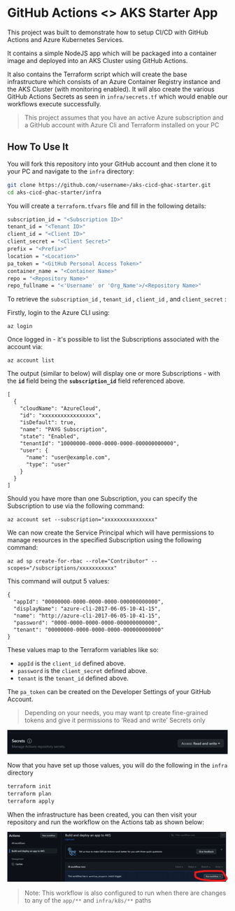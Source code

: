 # GitHub Actions <> AKS Starter App

This project was built to demonstrate how to setup CI/CD with GitHub Actions and Azure Kubernetes Services. 

It contains a simple NodeJS app which will be packaged into a container image and deployed into an AKS Cluster using GitHub Actions. 

It also contains the Terraform script which will create the base infrastructure which consists of an Azure Container Registry instance and the AKS Cluster (with monitoring enabled). 
It will also create the various GitHub Actions Secrets as seen in `infra/secrets.tf` which would enable our workflows execute successfully.


> This project assumes that you have an active Azure subscription and a GitHub account with Azure Cli and Terraform installed on your PC

## How To Use It

You will fork this repository into your GitHub account and then clone it to your PC and navigate to the `infra` directory:

```bash
git clone https://github.com/<username>/aks-cicd-ghac-starter.git
cd aks-cicd-ghac-starter/infra
```

You will create a `terraform.tfvars` file and fill in the following details: 

```bash
subscription_id = "<Subscription ID>"
tenant_id = "<Tenant ID>"
client_id = "<Client ID>"
client_secret = "<Client Secret>"
prefix = "<Prefix>"
location = "<Location>"
pa_token = "<GitHub Personal Access Token>"
container_name = "<Container Name>"
repo = "<Repository Name>"
repo_fullname = "<'Username' or 'Org_Name'>/<Repository Name>"
```

To retrieve the `subscription_id` , `tenant_id` , `client_id` , and `client_secret` :

Firstly, login to the Azure CLI using:

```
az login
```

Once logged in - it's possible to list the Subscriptions associated with the account via:

```
az account list
```

The output (similar to below) will display one or more Subscriptions - with the **`id`** field being the **`subscription_id`** field referenced above.

```
[
  {
    "cloudName": "AzureCloud",
    "id": "xxxxxxxxxxxxxxxxx",
    "isDefault": true,
    "name": "PAYG Subscription",
    "state": "Enabled",
    "tenantId": "10000000-0000-0000-0000-000000000000",
    "user": {
      "name": "user@example.com",
      "type": "user"
    }
  }
]
```

Should you have more than one Subscription, you can specify the Subscription to use via the following command:

```
az account set --subscription="xxxxxxxxxxxxxxxx"
```

We can now create the Service Principal which will have permissions to manage resources in the specified Subscription using the following command:

```
az ad sp create-for-rbac --role="Contributor" --scopes="/subscriptions/xxxxxxxxxxx"
```

This command will output 5 values:

```
{
  "appId": "00000000-0000-0000-0000-000000000000",
  "displayName": "azure-cli-2017-06-05-10-41-15",
  "name": "http://azure-cli-2017-06-05-10-41-15",
  "password": "0000-0000-0000-0000-000000000000",
  "tenant": "00000000-0000-0000-0000-000000000000"
}
```

These values map to the Terraform variables like so:

- `appId` is the `client_id` defined above.
- `password` is the `client_secret` defined above.
- `tenant` is the `tenant_id` defined above.

The `pa_token` can be created on the Developer Settings of your GitHub Account. 

> Depending on your needs, you may want tp create fine-grained tokens and give it permissions to ‘Read and write’ Secrets only

![Untitled](docs/images/Untitled.png)


Now that you have set up those values, you will do the following in the `infra` directory

```bash
terraform init
terraform plan
terraform apply
```

When the infrastructure has been created, you can then visit your repository and run the workflow on the Actions tab as shown below:

![Untitled](docs/images/Untitled%201.png)

> Note: This workflow is also configured to run when there are changes to any of the `app/**` and `infra/k8s/**` paths
>

